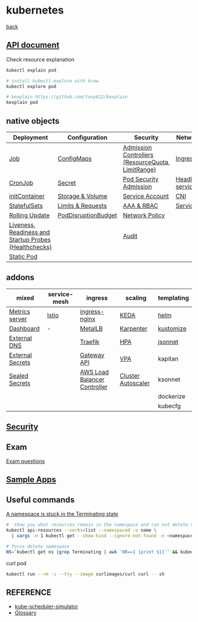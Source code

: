 # kubernetes

[back](../README.md)

## [API document](https://raw.githubusercontent.com/kubernetes/kubernetes/master/api/openapi-spec/swagger.json)

Check resource explanation

```bash
kubectl explain pod

# install kubectl-explore with krew
kubectl explore pod

# kexplain https://github.com/tony612/kexplain
kexplain pod
```

## native objects

|Deployment|Configuration|Security|Network|
|-|-|-|-|
|[Job](./job/README.md)|[ConfigMaps](./configMaps/README.md)|[Admission Controllers (ResourceQuota, LimitRange)](./admission-controllers/README.md)|[Ingress](./ingress/README.md)|
|[CronJob](./cronJob/README.md)|[Secret](./secret/README.md)|[Pod Security Admission](./pod-security-admission/README.md)|[Headless service](./headless-service/README.md)|
|[initContainer](./initContainers/README.md)|[Storage & Volume](./storage/README.md)|[Service Account](./service-account/README.md)|[CNI](./cni/README.md)|
|[StatefulSets](./statefulSets/README.md)|[Limits & Requests](./resource/README.md)|[AAA & RBAC](./aaa-rbac/README.md)|[Service](./service/README.md)|
|[Rolling Update](./rolling-update/README.md)|[PodDisruptionBudget](./pdb/README.md)|[Network Policy](./network-policy/README.md)||
|[Liveness, Readiness and Startup Probes (Healthchecks)](./healthcheck-and-probes/README.md)||[Audit](./audit/README.md)||
|[Static Pod](./static-pod/README.md)||||

## addons

|mixed|service-mesh|ingress|scaling|templating|
|-|-|-|-|-|
|[Metrics server](./addons/metrics-server/README.md)|[Istio](../istio/README.md)|[ingress-nginx](https://github.com/alyvusal/ingress-nginx)|[KEDA](https://github.com/alyvusal/keda)|[helm](https://github.com/alyvusal/helm)|
|[Dashboard](./addons/dashboard/README.md)|-|[MetalLB](https://github.com/alyvusal/metallb)|[Karpenter](https://github.com/alyvusal/karpenter)|[kustomize](https://github.com/alyvusal/kustomize)|
|[External DNS](https://github.com/alyvusal/external-dns)||[Traefik](https://github.com/alyvusal/traefik)|[HPA](./hpa/README.md)|[jsonnet](../jsonnet/README.md)|
|[External Secrets](https://github.com/alyvusal/external-secrets)||[Gateway API](./addons/gateway-api/README.md)|[VPA](./vpa/README.md)|kapitan|
|[Sealed Secrets](https://github.com/alyvusal/sealed-secrets)||[AWS Load Balancer Controller](https://github.com/alyvusal/aws-loadbalancer-controller)|[Cluster Autoscaler](./autoscaler/README.md)|ksonnet|
|||||dockerize|
|||||kubecfg|

## [Security](../security/README.md)

## Exam

[Exam questions](./exam/README.md)

## [Sample Apps](./sample-apps/README.md)

## Useful commands

[A namespace is stuck in the Terminating state](https://www.ibm.com/docs/en/cloud-private/3.2.0?topic=console-namespace-is-stuck-in-terminating-state)

```bash
#  show you what resources remain in the namespace and can not delete namespace
kubectl api-resources --verbs=list --namespaced -o name \
  | xargs -n 1 kubectl get --show-kind --ignore-not-found -n <namespace>

# force delete namespace
NS=`kubectl get ns |grep Terminating | awk 'NR==1 {print $1}'` && kubectl get namespace "$NS" -o json   | tr -d "\n" | sed "s/\"finalizers\": \[[^]]\+\]/\"finalizers\": []/"   | kubectl replace --raw /api/v1/namespaces/$NS/finalize -f -
```

curl pod

```bash
kubectl run --rm -i --tty --image curlimages/curl curl -- sh
```

## REFERENCE

- [kube-scheduler-simulator](https://github.com/kubernetes-sigs/kube-scheduler-simulator)
- [Glossary](https://kubernetes.io/docs/reference/glossary/?all=true)
